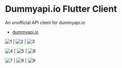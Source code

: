# Dummyapi.io Flutter Client

An unofficial API client for dummyapi.io

- [dummyapi.io](https://dummyapi.io/)

![1](https://user-images.githubusercontent.com/5725704/187847235-392f279f-51eb-4785-8c1e-5c0adc008bf5.png) | ![2](https://user-images.githubusercontent.com/5725704/187847268-1fe90acf-c978-499e-b219-38215b8a3d1e.png) | ![3](https://user-images.githubusercontent.com/5725704/187847316-a19389ec-1b02-43cb-8982-553144b8d7de.png)


![4](https://user-images.githubusercontent.com/5725704/187847568-8fbcf436-737c-46c4-b1aa-77c3c669cef3.png) | ![5](https://user-images.githubusercontent.com/5725704/187847588-dd424345-e6be-45e7-9f30-24bbaf7c48fd.png) | ![6](https://user-images.githubusercontent.com/5725704/187847614-2ef41751-c15e-434d-b1b4-b0b5bc8352b3.png)


![7](https://user-images.githubusercontent.com/5725704/187847812-e8c034a3-a630-493a-bac3-dfc86322155e.png) | ![8](https://user-images.githubusercontent.com/5725704/187847857-ca9e7066-d2dc-4aa0-902b-076a63bb0591.png) | ![9](https://user-images.githubusercontent.com/5725704/187847906-4076e460-c67a-496e-a8b2-b7037599e342.png)
